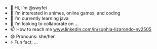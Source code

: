 - 👋 Hi, I’m @swyfei
- 👀 I’m interested in animes, online games, and coding
- 🌱 I’m currently learning java
- 💞️ I’m looking to collaborate on ...
- 📫 How to reach me www.linkedin.com/in/sophia-lizarondo-nv2505
- 😄 Pronouns: she/her
- ⚡ Fun fact: ...

<!---
swyfei/swyfei is a ✨ special ✨ repository because its `README.md` (this file) appears on your GitHub profile.
You can click the Preview link to take a look at your changes.
--->

